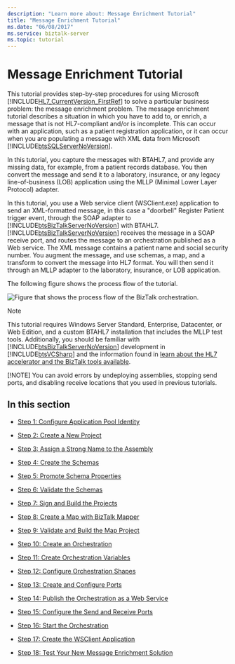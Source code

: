 ```yaml
---
description: "Learn more about: Message Enrichment Tutorial"
title: "Message Enrichment Tutorial"
ms.date: "06/08/2017"
ms.service: biztalk-server
ms.topic: tutorial
---
```

# Message Enrichment Tutorial
This tutorial provides step-by-step procedures for using Microsoft [!INCLUDE[HL7_CurrentVersion_FirstRef](../../includes/hl7-currentversion-firstref-md.md)] to solve a particular business problem: the message enrichment problem. The message enrichment tutorial describes a situation in which you have to add to, or enrich, a message that is not HL7-compliant and/or is incomplete. This can occur with an application, such as a patient registration application, or it can occur when you are populating a message with XML data from Microsoft [!INCLUDE[btsSQLServerNoVersion](../../includes/btssqlservernoversion-md.md)].  
  
 In this tutorial, you capture the messages with BTAHL7, and provide any missing data, for example, from a patient records database. You then convert the message and send it to a laboratory, insurance, or any legacy line-of-business (LOB) application using the MLLP (Minimal Lower Layer Protocol) adapter.  
  
 In this tutorial, you use a Web service client (WSClient.exe) application to send an XML-formatted message, in this case a "doorbell" Register Patient trigger event, through the SOAP adapter to [!INCLUDE[btsBizTalkServerNoVersion](../../includes/btsbiztalkservernoversion-md.md)] with BTAHL7. [!INCLUDE[btsBizTalkServerNoVersion](../../includes/btsbiztalkservernoversion-md.md)] receives the message in a SOAP receive port, and routes the message to an orchestration published as a Web service. The XML message contains a patient name and social security number. You augment the message, and use schemas, a map, and a transform to convert the message into HL7 format. You will then send it through an MLLP adapter to the laboratory, insurance, or LOB application.  
  
 The following figure shows the process flow of the tutorial.  
  
 ![Figure that shows the process flow of the BizTalk orchestration.](../../adapters-and-accelerators/accelerator-hl7/media/hl7-msgenrichtutarch.gif "hl7_msgenrichtutarch")  
  
> [!NOTE]
>  This tutorial requires Windows Server Standard, Enterprise, Datacenter, or Web Edition, and a custom BTAHL7 installation that includes the MLLP test tools. Additionally, you should be familiar with [!INCLUDE[btsBizTalkServerNoVersion](../../includes/btsbiztalkservernoversion-md.md)] development in [!INCLUDE[btsVCSharp](../../includes/btsvcsharp-md.md)] and the information found in [learn about the HL7 accelerator and the BizTalk tools available](../../adapters-and-accelerators/accelerator-hl7/learn-the-hl7-accelerator-and-the-biztalk-tools-available.md).  
> 
> [!NOTE]
>  You can avoid errors by undeploying assemblies, stopping send ports, and disabling receive locations that you used in previous tutorials.  
  
## In this section  
  
-   [Step 1: Configure Application Pool Identity](../../adapters-and-accelerators/accelerator-hl7/step-1-configure-application-pool-identity.md)  
  
-   [Step 2: Create a New Project](../../adapters-and-accelerators/accelerator-hl7/step-2-create-a-new-project.md)  
  
-   [Step 3: Assign a Strong Name to the Assembly](../../adapters-and-accelerators/accelerator-hl7/step-3-assign-a-strong-name-to-the-assembly.md)  
  
-   [Step 4: Create the Schemas](../../adapters-and-accelerators/accelerator-hl7/step-4-create-the-schemas.md)  
  
-   [Step 5: Promote Schema Properties](../../adapters-and-accelerators/accelerator-hl7/step-5-promote-schema-properties.md)  
  
-   [Step 6: Validate the Schemas](../../adapters-and-accelerators/accelerator-hl7/step-6-validate-the-schemas.md)  
  
-   [Step 7: Sign and Build the Projects](../../adapters-and-accelerators/accelerator-hl7/step-7-sign-and-build-the-projects.md)  
  
-   [Step 8: Create a Map with BizTalk Mapper](../../adapters-and-accelerators/accelerator-hl7/step-8-create-a-map-with-biztalk-mapper.md)  
  
-   [Step 9: Validate and Build the Map Project](../../adapters-and-accelerators/accelerator-hl7/step-9-validate-and-build-the-map-project.md)  
  
-   [Step 10: Create an Orchestration](../../adapters-and-accelerators/accelerator-hl7/step-10-create-an-orchestration.md)  
  
-   [Step 11: Create Orchestration Variables](../../adapters-and-accelerators/accelerator-hl7/step-11-create-orchestration-variables.md)  
  
-   [Step 12: Configure Orchestration Shapes](../../adapters-and-accelerators/accelerator-hl7/step-12-configure-orchestration-shapes.md)  
  
-   [Step 13: Create and Configure Ports](../../adapters-and-accelerators/accelerator-hl7/step-13-create-and-configure-ports.md)  
  
-   [Step 14: Publish the Orchestration as a Web Service](../../adapters-and-accelerators/accelerator-hl7/step-14-publish-the-orchestration-as-a-web-service.md)  
  
-   [Step 15: Configure the Send and Receive Ports](../../adapters-and-accelerators/accelerator-hl7/step-15-configure-the-send-and-receive-ports.md)  
  
-   [Step 16: Start the Orchestration](../../adapters-and-accelerators/accelerator-hl7/step-16-start-the-orchestration.md)  
  
-   [Step 17: Create the WSClient Application](../../adapters-and-accelerators/accelerator-hl7/step-17-create-the-wsclient-application.md)  
  
-   [Step 18: Test Your New Message Enrichment Solution](../../adapters-and-accelerators/accelerator-hl7/step-18-test-your-new-message-enrichment-solution.md)
